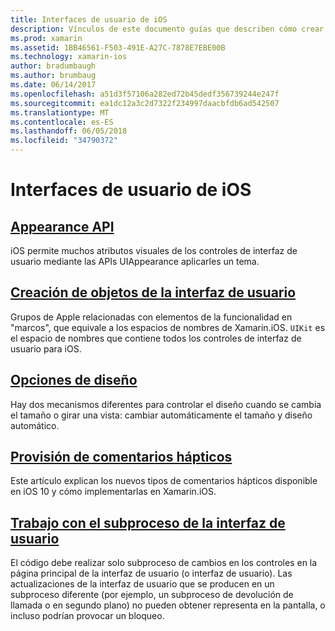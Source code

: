 ```yaml
---
title: Interfaces de usuario de iOS
description: Vínculos de este documento guías que describen cómo crear interfaces de usuario en aplicaciones de Xamarin.iOS. Las guías vinculadas tratan la API de apariencia, crear objetos de la interfaz de usuario, las opciones de diseño y mucho más.
ms.prod: xamarin
ms.assetid: 1BB46561-F503-491E-A27C-7878E7EBE00B
ms.technology: xamarin-ios
author: bradumbaugh
ms.author: brumbaug
ms.date: 06/14/2017
ms.openlocfilehash: a51d3f57106a282ed72b45dedf356739244e247f
ms.sourcegitcommit: ea1dc12a3c2d7322f234997daacbfdb6ad542507
ms.translationtype: MT
ms.contentlocale: es-ES
ms.lasthandoff: 06/05/2018
ms.locfileid: "34790372"
---
```

# <a name="user-interfaces-in-ios"></a>Interfaces de usuario de iOS

## <a name="appearance-apiintroduction-to-the-appearance-apimd"></a>[Appearance API](introduction-to-the-appearance-api.md)

iOS permite muchos atributos visuales de los controles de interfaz de usuario mediante las APIs UIAppearance aplicarles un tema.

## <a name="creating-user-interface-objectsiosuser-interfaceios-uicreating-ui-objectsmd"></a>[Creación de objetos de la interfaz de usuario](~/ios/user-interface/ios-ui/creating-ui-objects.md)

Grupos de Apple relacionadas con elementos de la funcionalidad en "marcos", que equivale a los espacios de nombres de Xamarin.iOS. `UIKit` es el espacio de nombres que contiene todos los controles de interfaz de usuario para iOS.

## <a name="layout-optionsiosuser-interfaceios-uilayout-optionsmd"></a>[Opciones de diseño](~/ios/user-interface/ios-ui/layout-options.md)

Hay dos mecanismos diferentes para controlar el diseño cuando se cambia el tamaño o girar una vista: cambiar automáticamente el tamaño y diseño automático.

## <a name="providing-haptic-feedbackiosuser-interfaceios-uihaptic-feedbackmd"></a>[Provisión de comentarios hápticos](~/ios/user-interface/ios-ui/haptic-feedback.md)

Este artículo explican los nuevos tipos de comentarios hápticos disponible en iOS 10 y cómo implementarlas en Xamarin.iOS.

## <a name="working-with-the-ui-threadiosuser-interfaceios-uiui-threadmd"></a>[Trabajo con el subproceso de la interfaz de usuario](~/ios/user-interface/ios-ui/ui-thread.md)

El código debe realizar solo subproceso de cambios en los controles en la página principal de la interfaz de usuario (o interfaz de usuario). Las actualizaciones de la interfaz de usuario que se producen en un subproceso diferente (por ejemplo, un subproceso de devolución de llamada o en segundo plano) no pueden obtener representa en la pantalla, o incluso podrían provocar un bloqueo.




